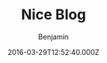 ---
layout: JamstackTheme
title: Nice Blog
github: https://github.com/itisbenjamin/Nice_Blog
demo: https://itisbenjamin.github.io/Nice_Blog
author: Benjamin
ssg: Jekyll
date: 2016-03-29T12:52:40.000Z
description: A Simple Jakyll Blog Theme.
stale: true
disabled_reason: demo url not found
disabled: true
---